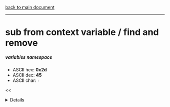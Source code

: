 [back to main document](../README.md)

---

# sub from context variable / find and remove
##### variables namespace
- ASCII hex: __0x2d__
- ASCII dec: __45__
- ASCII char: `-`

<<<DETAILS>>>

---

<<<USAGE>>>

---

<<<EXAMPLELINKSECTION>>>

---

[back to main document](../README.md)

***PROJECT RATTISH `@` 2023***
